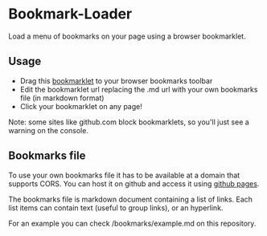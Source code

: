 Bookmark-Loader
================

Load a menu of bookmarks on your page using a browser bookmarklet.

Usage
------

- Drag this [bookmarklet](vars=document.createElement('script');s.setAttribute('id','bookmark-loader');s.setAttribute('src','https://rawgithub.com/benjamine/bookmark-loader/master/bookmark-loader.js');s.setAttribute('data-bookmarks','https://rawgithub.com/benjamine/bookmark-loader/master/bookmarks/example.md');document.body.appendChild(s);) to your browser bookmarks toolbar
- Edit the bookmarklet url replacing the .md url with your own bookmarks file (in markdown format)
- Click your bookmarklet on any page!

Note: some sites like github.com block bookmarklets, so you'll just see a warning on the console.

Bookmarks file
---------------

To use your own bookmarks file it has to be available at a domain that supports CORS.
You can host it on github and access it using [github pages](http://pages.github.com/).

The bookmarks file is markdown document containing a list of links.
Each list items can contain text (useful to group links), or an hyperlink.

For an example you can check /bookmarks/example.md on this repository.
